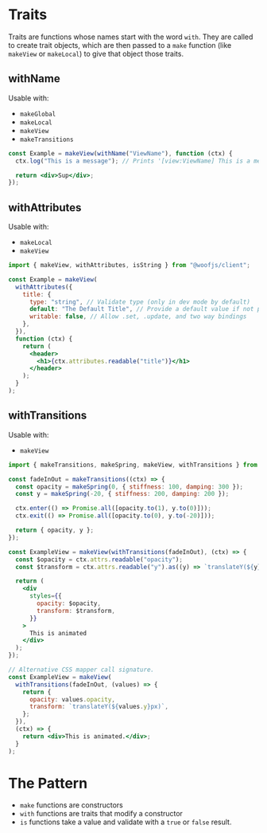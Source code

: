 # Traits

Traits are functions whose names start with the word `with`. They are called to create trait objects, which are then passed to a `make` function (like `makeView` or `makeLocal`) to give that object those traits.

## withName

Usable with:

- `makeGlobal`
- `makeLocal`
- `makeView`
- `makeTransitions`

```jsx
const Example = makeView(withName("ViewName"), function (ctx) {
  ctx.log("This is a message"); // Prints '[view:ViewName] This is a message'

  return <div>Sup</div>;
});
```

## withAttributes

Usable with:

- `makeLocal`
- `makeView`

```jsx
import { makeView, withAttributes, isString } from "@woofjs/client";

const Example = makeView(
  withAttributes({
    title: {
      type: "string", // Validate type (only in dev mode by default)
      default: "The Default Title", // Provide a default value if not passed
      writable: false, // Allow .set, .update, and two way bindings
    },
  }),
  function (ctx) {
    return (
      <header>
        <h1>{ctx.attributes.readable("title")}</h1>
      </header>
    );
  }
);
```

## withTransitions

Usable with:

- `makeView`

```jsx
import { makeTransitions, makeSpring, makeView, withTransitions } from "@woofjs/client";

const fadeInOut = makeTransitions((ctx) => {
  const opacity = makeSpring(0, { stiffness: 100, damping: 300 });
  const y = makeSpring(-20, { stiffness: 200, damping: 200 });

  ctx.enter(() => Promise.all([opacity.to(1), y.to(0)]));
  ctx.exit(() => Promise.all([opacity.to(0), y.to(-20)]));

  return { opacity, y };
});

const ExampleView = makeView(withTransitions(fadeInOut), (ctx) => {
  const $opacity = ctx.attrs.readable("opacity");
  const $transform = ctx.attrs.readable("y").as((y) => `translateY(${y}px)`);

  return (
    <div
      styles={{
        opacity: $opacity,
        transform: $transform,
      }}
    >
      This is animated
    </div>
  );
});

// Alternative CSS mapper call signature.
const ExampleView = makeView(
  withTransitions(fadeInOut, (values) => {
    return {
      opacity: values.opacity,
      transform: `translateY(${values.y}px)`,
    };
  }),
  (ctx) => {
    return <div>This is animated.</div>;
  }
);
```

# The Pattern

- `make` functions are constructors
- `with` functions are traits that modify a constructor
- `is` functions take a value and validate with a `true` or `false` result.
